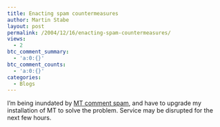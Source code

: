 ```yaml
---
title: Enacting spam countermeasures
author: Martin Stabe
layout: post
permalink: /2004/12/16/enacting-spam-countermeasures/
views:
  - 2
btc_comment_summary:
  - 'a:0:{}'
btc_comment_counts:
  - 'a:0:{}'
categories:
  - Blogs
---
```

I&#8217;m being inundated by [MT comment spam][1], and have to upgrade my installation of MT to solve the problem. Service may be disrupted for the next few hours.

 [1]: http://www.elise.com/mt/archives/000246concerning_spam.php